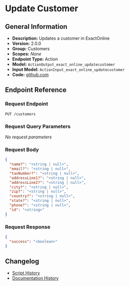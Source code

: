 <!-- BEGIN GENERATED CONTENT -->
# Update Customer

## General Information

- **Description:** Updates a customer in ExactOnline
- **Version:** 2.0.0
- **Group:** Customers
- **Scopes:** _None_
- **Endpoint Type:** Action
- **Model:** `ActionOutput_exact_online_updatecustomer`
- **Input Model:** `ActionInput_exact_online_updatecustomer`
- **Code:** [github.com](https://github.com/NangoHQ/integration-templates/tree/main/integrations/exact-online/actions/update-customer.ts)


## Endpoint Reference

### Request Endpoint

`PUT /customers`

### Request Query Parameters

_No request parameters_

### Request Body

```json
{
  "name?": "<string | null>",
  "email?": "<string | null>",
  "taxNumber?": "<string | null>",
  "addressLine1?": "<string | null>",
  "addressLine2?": "<string | null>",
  "city?": "<string | null>",
  "zip?": "<string | null>",
  "country?": "<string | null>",
  "state?": "<string | null>",
  "phone?": "<string | null>",
  "id": "<string>"
}
```

### Request Response

```json
{
  "success": "<boolean>"
}
```

## Changelog

- [Script History](https://github.com/NangoHQ/integration-templates/commits/main/integrations/exact-online/actions/update-customer.ts)
- [Documentation History](https://github.com/NangoHQ/integration-templates/commits/main/integrations/exact-online/actions/update-customer.md)

<!-- END  GENERATED CONTENT -->

